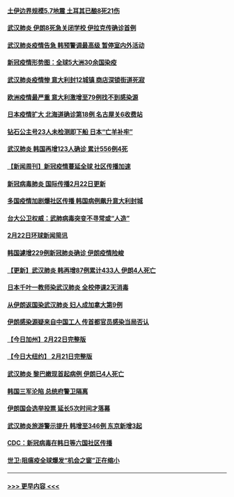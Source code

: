 #### [土伊边界规模5.7地震 土耳其已酿8死21伤](../pages/prog202/a102783780.md?t=02232031) 
#### [武汉肺炎 伊朗8死急关闭学校 伊拉克传确诊首例](../pages/prog202/a102783604.md?t=02232031) 
#### [武汉肺炎疫情告急 韩预警调最高级 暂停室内外活动](../pages/prog202/a102783777.md?t=02232031) 
#### [新冠疫情形势图：全球5大洲30余国染疫](../pages/prog202/a102783758.md?t=02232031) 
#### [武汉肺炎疫情惨 意大利封12城镇 商店深锁街道死寂](../pages/prog202/a102783732.md?t=02232031) 
#### [欧洲疫情最严重 意大利激增至79例找不到感染源](../pages/prog202/a102783656.md?t=02232031) 
#### [日本疫情扩大 北海道确诊第18例 名古屋关6收费站](../pages/prog202/a102783648.md?t=02232031) 
#### [钻石公主号23人未检测即下船 日本“亡羊补牢”](../pages/prog202/a102783650.md?t=02232031) 
#### [武汉肺炎 韩国再增123人确诊 累计556例4死](../pages/prog202/a102783641.md?t=02232031) 
#### [【新闻周刊】新冠疫情蔓延全球 社区传播加速](../pages/prog202/a102783536.md?t=02232031) 
#### [新冠病毒肺炎 国际传播2月22日更新](../pages/prog202/a102783486.md?t=02232031) 
#### [多国疫情加剧爆社区传播 韩国病例飙升意大利封城](../pages/prog202/a102783368.md?t=02232031) 
#### [台大公卫权威：武肺病毒突变不寻常或“人造”](../pages/prog202/a102783277.md?t=02232031) 
#### [2月22日环球新闻简讯](../pages/prog202/a102783305.md?t=02232031) 
#### [韩国遽增229例新冠肺炎确诊 伊朗疫情险峻](../pages/prog202/a102783281.md?t=02232031) 
#### [【更新】武汉肺炎 韩再增87例累计433人 伊朗4人死亡](../pages/prog202/a102770740.md?t=02232031) 
#### [日本千叶一教师染武汉肺炎 全校停课2天消毒](../pages/prog202/a102783152.md?t=02232031) 
#### [从伊朗返国染武汉肺炎 妇人成加拿大第9例](../pages/prog202/a102783133.md?t=02232031) 
#### [伊朗感染源疑来自中国工人 传首都官员感染当局否认](../pages/prog202/a102783123.md?t=02232031) 
#### [【今日加州】2月22日完整版](../pages/prog202/a102783040.md?t=02232031) 
#### [【今日大纽约】 2月21日完整版](../pages/prog202/a102782980.md?t=02232031) 
#### [武汉肺炎 黎巴嫩现首起病例 伊朗已4人死亡](../pages/prog202/a102782982.md?t=02232031) 
#### [韩国三军沦陷 总统府警卫隔离](../pages/prog202/a102782974.md?t=02232031) 
#### [伊朗国会选举投票 延长5次时间才落幕](../pages/prog202/a102782958.md?t=02232031) 
#### [武汉肺炎旅游警示提升 韩增至346例 东京新增3起](../pages/prog202/a102782909.md?t=02232031) 
#### [CDC：新冠病毒在韩日等六国社区传播](../pages/prog202/a102782606.md?t=02232031) 
#### [世卫:阻瘟疫全球爆发“机会之窗”正在缩小](../pages/prog202/a102782825.md?t=02232031) 

----
#### [ >>> 更早内容 <<< ](../indexes/prog202-earlier.md)
